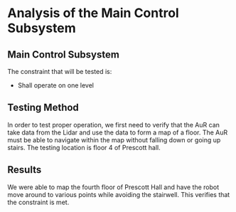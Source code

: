 # Analysis of the Main Control Subsystem

## Main Control Subsystem
The constraint that will be tested is:
- Shall operate on one level

## Testing Method
In order to test proper operation, we first need to verify that the AuR can take data from the Lidar and use the data to form a map of a floor. The AuR must be able to navigate within the map without falling down or going up stairs. The testing location is floor 4 of Prescott hall.

## Results
We were able to map the fourth floor of Prescott Hall and have the robot move around to various points while avoiding the stairwell. This verifies that the constraint is met.